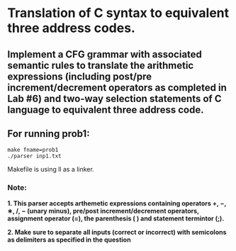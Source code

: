 # Translation of C syntax to equivalent three address codes.

## Implement a CFG grammar with associated semantic rules to translate the arithmetic expressions (including post/pre increment/decrement operators as completed in Lab #6) and two-way selection statements of C language to equivalent three address code.

## For running prob1:
```
make fname=prob1
./parser inp1.txt
```

Makefile is using ll as a linker. 

### Note:

<b>1. This parser accepts arthemetic expressions containing operators +, −, ∗, /, − (unary minus), pre/post increment/decrement operators, assignment operator (=), the parenthesis ( ) and statement termintor (;). </b>

<b>2. Make sure to separate all inputs (correct or incorrect) with semicolons as delimiters as specified in the question</b>
